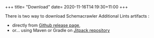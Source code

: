 +++
title= "Download"
date= 2020-11-16T14:19:30+11:00
+++

There is two way to download Schemacrawler Additional Lints artifacts : 
- directly from [Github release page](https://github.com/mbarre/schemacrawler-additional-lints/releases), 
- or... using Maven or Gradle on [Jitpack repository](https://jitpack.io/#mbarre/schemacrawler-additional-lints)
    

